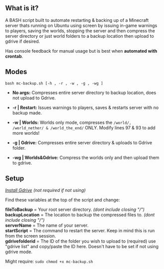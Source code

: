 
## What is it?
A BASH script built to automate restarting & backing up of a Minecraft server thats running on Ubuntu using screen by issuing in-game warnings to players, saving the worlds, stopping the server and then compress the server directory or just world folders to a backup location then upload to gdrive if desired.  


Has console feedback for manual usage but is best when **automated with crontab**.  

       

## Modes  

``bash mc-backup.sh [-h , -r , -w , -g , -wg ] ``

- **No args:** Compresses entire server directory to backup location, does not upload to Gdrive.  

- **-r | Restart:** Issues warnings to players, saves & restarts server with no backup made.  

- **-w | Worlds:** Worlds only mode, compresses the ``/world/, /world_nether/ & /world_the_end/`` ONLY. Modify lines 97 & 93 to add more worlds!  

- **-g | Gdrive:** Compresses entire server directory & uploads to Gdrive folder.  

- **-wg | Worlds&Gdrive:** Compress the worlds only and then upload them to gdrive.  

## Setup  
*[Install Gdrive](https://olivermarshall.net/how-to-upload-a-file-to-google-drive-from-the-command-line/)* *(not required if not using)*  

Find these variables at the top of the script and change:  

**fileToBackup** = Your root server directory. *(dont include closing "/")*  
**backupLocation** = The location to backup the compressed files to. *(dont include closing "/")*   
**serverName** = The name of your server.  
**startScript** = The command to restart the server. Keep in mind this is run from the screen session.  
**gdrivefolderid** = The ID of the folder you wish to upload to (required) use "gdrive list" and copy/paste the ID here. Doesn't have to be set if not using gdrive mode.  

Might require: ``sudo chmod +x mc-backup.sh``  


